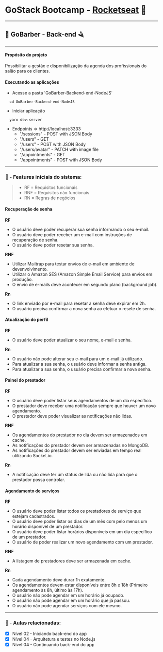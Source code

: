 # GoStack Bootcamp - [Rocketseat](https://rocketseat.com.br/) 🚀

---

## 💈 GoBarber - Back-end 🪒

---

#### Propósito do projeto

Possibilitar a gestão e disponibilização da agenda dos profissionais do salão para os clientes.

#### Executando as aplicações

- Acesse a pasta 'GoBarber-Backend-end-NodeJS'

```shell
  cd GoBarber-Backend-end-NodeJS
```

- Iniciar aplicação

```shell
  yarn dev:server
```

- Endpoints => http://localhost:3333
  - "/sessions" - POST with JSON Body
  - "/users" - GET
  - "/users" - POST with JSON Body
  - "/users/avatar" - PATCH with image file
  - "/appointments" - GET
  - "/appointments" - POST with JSON Body
---

### 📌 - Features iniciais do sistema:

> - RF = Requisitos funcionais
> - RNF = Requisitos não funcionais
> - RN = Regras de negócios

#### Recuperação de senha

**RF**
- O usuário deve poder recuperar sua senha informando o seu e-mail.
- O usuário deve poder receber um e-mail com instruções de recuperação de senha.
- O usuário deve poder resetar sua senha.

**RNF**
- Utilizar Mailtrap para testar envios de e-mail em ambiente de devenvolvimento.
- Utilizar o Amazon SES (Amazon Simple Email Service) para envios em produção.
- O envio de e-mails deve acontecer em segundo plano (background job).

**Rn**
- O link enviado por e-mail para resetar a senha deve expirar em 2h.
- O usuário precisa confirmar a nova senha ao efetuar o resete de senha.

#### Atualização do perfil

**RF**
- O usuário deve poder atualizar o seu nome, e-mail e senha.

**Rn**
- O usuário não pode alterar seu e-mail para um e-mail já utilizado.
- Para atualizar a sua senha, o usuário deve informar a senha antiga.
- Para atualizar a sua senha, o usuário precisa confirmar a nova senha.

#### Painel do prestador

**RF**
- O usuário deve poder listar seus agendamentos de um dia específico.
- O prestador deve receber uma notificação sempre que houver um novo agendamento.
- O prestador deve poder visualizar as notificações não lidas.

**RNF**
- Os agendamentos do prestador no dia devem ser armazenados em cache.
- As notificações do prestador devem ser armazenadas no MongoDB.
- As notificações do prestador devem ser enviadas em tempo real utilizando Socket.io.

**Rn**
- A notificação deve ter um status de lida ou não lida para que o prestador possa controlar.

#### Agendamento de serviços

**RF**
- O usuário deve poder listar todos os prestadores de serviço que estejam cadastrados.
- O usuário deve poder listar os dias de um mês com pelo menos um horário disponível de um prestador.
- O usuário deve poder listar horários disponíveis em um dia específico de um prestador.
- O usuário de poder realizar um novo agendamento com um prestador.

**RNF**
- A listagem de prestadores deve ser armazenada em cache.

**Rn**
- Cada agendamento deve durar 1h exatamente.
- Os agendamentos devem estar disponíveis entre 8h e 18h (Primeiro agendamento às 8h, último às 17h).
- O usuário não pode agendar em um horário já ocupado.
- O usuário não pode agendar em um horário que já passou.
- O usuário não pode agendar serviços com ele mesmo.


---

### 📌 - Aulas relacionadas:

  - [x] Nível 02 - Iniciando back-end do app
  - [x] Nível 04 - Arquitetura e testes no Node.js
  - [x] Nível 04 - Continuando back-end do app
